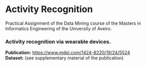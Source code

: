 # Activity Recognition
Practical Assignment of the Data Mining course of the Masters in Informatics Engineering of the University of Aveiro.

### Activity recognition via wearable devices.
<b>Publication:</b> https://www.mdpi.com/1424-8220/19/24/5524 <br>
<b>Dataset:</b> (see supplementary material of the publication)
